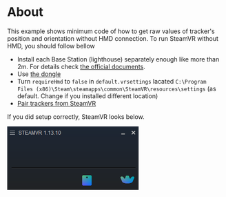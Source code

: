 # About

This example shows minimum code of how to get raw values of tracker's position and orientation without HMD connection.
To run SteamVR without HMD, you should follow bellow

* Install each Base Station (lighthouse) separately enough like more than 2m. For details check [the official documents](https://www.vive.com/us/support/vive/category_howto/tips-for-setting-up-the-base-stations.html).
* Use [the dongle](https://www.vive.com/uk/support/wireless-tracker/category_howto/using-the-dongle.html)
* Turn `requireHmd` to `false` in `default.vrsettings` lacated `C:\Program Files (x86)\Steam\steamapps\common\SteamVR\resources\settings` (as default. Change if you installed different location)
* [Pair trackers from SteamVR](https://www.vive.com/uk/support/wireless-tracker/category_howto/pairing-vive-tracker.html)


If you did setup correctly, SteamVR looks below.

![](./steamvr.png)